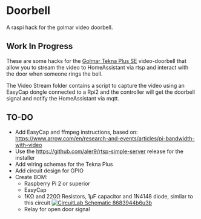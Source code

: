 # Doorbell

A raspi hack for the golmar video doorbell.

Work In Progress
---

These are some hacks for the [Golmar Tekna Plus SE][teknaplusse] video-doorbell that allow you to stream the video to HomeAssistant via rtsp and interact with the door when someone rings the bell.

The Video Stream folder contains a script to capture the video using an EasyCap dongle connected to a Rpi2 and the controller will get the doorbell signal and notify the HomeAssistant via mqtt.


TO-DO
---

* Add EasyCap and ffmpeg instructions, based on: https://www.arrow.com/en/research-and-events/articles/pi-bandwidth-with-video
* Use the https://github.com/aler9/rtsp-simple-server release for the installer
* Add wiring schemas for the Tekna Plus
* Add circuit design for GPIO
* Create BOM:
  * Raspberry Pi 2 or superior
  * EasyCap
  * 1K&Omega; and 220&Omega; Resistors, 1&micro;F capacitor and 1N4148 diode, similar to this circuit
    [![CircuitLab Schematic 8683944b6u3b](https://www.circuitlab.com/circuit/8683944b6u3b/screenshot/540x405/)](https://www.circuitlab.com/circuit/8683944b6u3b/stackexchange-2019-11-10-14_48_56/)
  * Relay for open door signal


[teknaplusse]: https://www.golmar.es/productos/monitor-color-con-pantalla-de-3,5-tekna-plus-se
